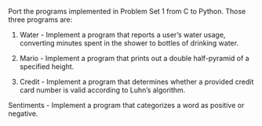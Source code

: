 
Port the programs implemented in Problem Set 1 from C to Python. Those three programs are:

1) Water - Implement a program that reports a user’s water usage, converting minutes spent in the shower to bottles of drinking water.

2) Mario - Implement a program that prints out a double half-pyramid of a specified height.

3) Credit - Implement a program that determines whether a provided credit card number is valid according to Luhn’s algorithm.




Sentiments - Implement a program that categorizes a word as positive or negative.
